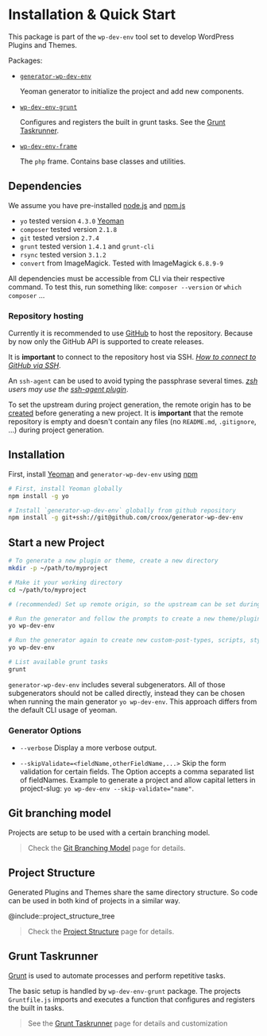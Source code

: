 # Installation & Quick Start

This package is part of the `wp-dev-env` tool set to develop WordPress Plugins and Themes.

Packages:

- [`generator-wp-dev-env`](https://github.com/croox/generator-wp-dev-env)

  Yeoman generator to initialize the project and add new components.

- [`wp-dev-env-grunt`](https://github.com/croox/wp-dev-env-grunt)

  Configures and registers the built in grunt tasks. See the [Grunt Taskrunner](./grunt_taskrunner.html).

- [`wp-dev-env-frame`](https://github.com/croox/wp-dev-env-frame)

  The `php` frame. Contains base classes and utilities.

## Dependencies

We assume you have pre-installed [node.js](https://nodejs.org/) and [npm.js](http://npmjs.com/)

- `yo` tested version `4.3.0` [Yeoman](http://yeoman.io)
- `composer` tested version `2.1.8`
- `git` tested version `2.7.4`
- `grunt` tested version `1.4.1` and `grunt-cli`
- `rsync` tested version `3.1.2`
- `convert` from ImageMagick. Tested with ImageMagick `6.8.9-9`

All dependencies must be accessible from CLI via their respective command. To test this, run something like: `composer --version` or `which composer` ...

### Repository hosting

Currently it is recommended to use [GitHub](https://github.com/) to host the repository. Because by now only the GitHub API is supported to create releases.

It is **important** to connect to the repository host via SSH. *[How to connect to GitHub via SSH](https://help.github.com/en/articles/connecting-to-github-with-ssh)*.

An `ssh-agent` can be used to avoid typing the passphrase several times. *[zsh](https://ohmyz.sh/) users may use the [ssh-agent plugin](https://github.com/robbyrussell/oh-my-zsh/tree/master/plugins/ssh-agent)*.

To set the upstream during project generation, the remote origin has to be [created](https://github.com/new) before generating a new project. It is **important** that the remote repository is empty and doesn't contain any files (no `README.md`, `.gitignore`, ...) during project generation.

## Installation

First, install [Yeoman](http://yeoman.io) and `generator-wp-dev-env` using [npm](https://www.npmjs.com/)

```bash
# First, install Yeoman globally
npm install -g yo

# Install `generator-wp-dev-env` globally from github repository
npm install -g git+ssh://git@github.com/croox/generator-wp-dev-env

```

## Start a new Project

```bash
# To generate a new plugin or theme, create a new directory
mkdir -p ~/path/to/myproject

# Make it your working directory
cd ~/path/to/myproject

# (recommended) Set up remote origin, so the upstream can be set during project generation.

# Run the generator and follow the prompts to create a new theme/plugin
yo wp-dev-env

# Run the generator again to create new custom-post-types, scripts, styles, blocks ...
yo wp-dev-env

# List available grunt tasks
grunt
```

`generator-wp-dev-env` includes several subgenerators. All of those subgenerators should not be called directly, instead they can be chosen when running the main generator `yo wp-dev-env`. This approach differs from the default CLI usage of yeoman.

### Generator Options

- `--verbose`
Display a more verbose output.

- `--skipValidate=<fieldName,otherFieldName,...>`
Skip the form validation for certain fields. The Option accepts a comma separated list of fieldNames.
Example to generate a project and allow capital letters in project-slug: `yo wp-dev-env --skip-validate="name"`.

## Git branching model

Projects are setup to be used with a certain branching model.

> Check the [Git Branching Model](./git_branching_model.html) page for details.

## Project Structure

Generated Plugins and Themes share the same directory structure. So code can be used in both kind of projects in a similar way.

@include::project_structure_tree

> Check the [Project Structure](./project_structure.html) page for details.

## Grunt Taskrunner

[Grunt](http://gruntjs.com/) is used to automate processes and perform repetitive tasks.

The basic setup is handled by `wp-dev-env-grunt` package. The projects `Gruntfile.js` imports and executes a function that configures and registers the built in tasks.

> See the [Grunt Taskrunner](./grunt_taskrunner.html) page for details and customization
